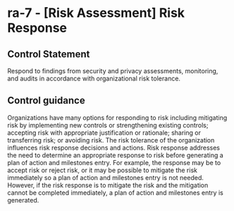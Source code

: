 # ra-7 - \[Risk Assessment\] Risk Response

## Control Statement

Respond to findings from security and privacy assessments, monitoring, and audits in accordance with organizational risk tolerance.

## Control guidance

Organizations have many options for responding to risk including mitigating risk by implementing new controls or strengthening existing controls; accepting risk with appropriate justification or rationale; sharing or transferring risk; or avoiding risk. The risk tolerance of the organization influences risk response decisions and actions. Risk response addresses the need to determine an appropriate response to risk before generating a plan of action and milestones entry. For example, the response may be to accept risk or reject risk, or it may be possible to mitigate the risk immediately so a plan of action and milestones entry is not needed. However, if the risk response is to mitigate the risk and the mitigation cannot be completed immediately, a plan of action and milestones entry is generated.
